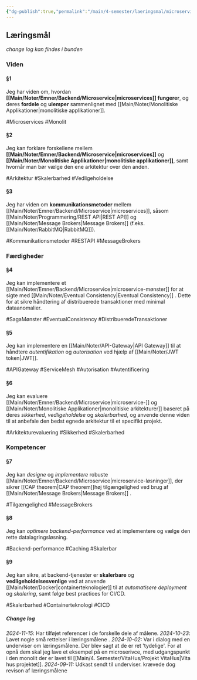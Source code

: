 ```yaml
---
{"dg-publish":true,"permalink":"/main/4-semester/laeringsmal/microservices-laeringsmal/","title":"Microservices Læringmål","created":"2024-09-11T11:41:52.839+02:00"}
---
```


## Læringsmål 
*change log kan findes i bunden*
### Viden

#### §1
Jeg har viden om, hvordan **[[Main/Noter/Emner/Backend/Microservice\|microservices]] fungerer**, og deres **fordele** og **ulemper** sammenlignet med [[Main/Noter/Monolitiske Applikationer\|monolitiske applikationer]].

#Microservices #Monolit 
#### §2
Jeg kan forklare forskellene mellem **[[Main/Noter/Emner/Backend/Microservice\|microservices]]** og **[[Main/Noter/Monolitiske Applikationer\|monolitiske applikationer]]**, samt hvornår man bør vælge den ene arkitektur over den anden.

#Arkitektur #Skalerbarhed #Vedligeholdelse
#### §3
Jeg har viden om **kommunikationsmetoder** mellem [[Main/Noter/Emner/Backend/Microservice\|microservices]], såsom [[Main/Noter/Programmering/REST API\|REST API]]  og [[Main/Noter/Message Brokers\|Message Brokers]] (f.eks. [[Main/Noter/RabbitMQ\|RabbitMQ]]).

#Kommunikationsmetoder #RESTAPI #MessageBrokers
### Færdigheder

#### §4
Jeg kan implementere et [[Main/Noter/Emner/Backend/Microservice\|microservice-mønster]] for at sigte med [[Main/Noter/Eventual Consistency\|Eventual Consistency]] . Dette for at sikre håndtering af distribuerede transaktioner med minimal dataanomalier.

#SagaMønster #EventualConsistency #DistribueredeTransaktioner
#### §5
Jeg kan implementere en [[Main/Noter/API-Gateway\|API Gateway]] til at håndtere  *autentifikation* og *autorisation* ved hjælp af [[Main/Noter/JWT token\|JWT]].

#APIGateway #ServiceMesh #Autorisation #Autentificering 
#### §6
Jeg kan evaluere [[Main/Noter/Emner/Backend/Microservice\|microservice-]] og [[Main/Noter/Monolitiske Applikationer\|monolitiske arkitekturer]] baseret på deres *sikkerhed*, *vedligeholdelse* og *skalerbarhed*, og anvende denne viden til at anbefale den bedst egnede arkitektur til et specifikt projekt.

#Arkitekturevaluering #Sikkerhed #Skalerbarhed

### Kompetencer

#### §7
Jeg kan *designe* og *implementere* robuste [[Main/Noter/Emner/Backend/Microservice\|microservice-løsninger]], der sikrer [[CAP theorem\|CAP theorem]]høj tilgængelighed ved brug af [[Main/Noter/Message Brokers\|Message Brokers]] .

#Tilgængelighed #MessageBrokers
#### §8
Jeg kan *optimere backend-performance* ved at implementere og vælge den rette datalagringsløsning.

#Backend-performance #Caching #Skalerbar
#### §9
Jeg kan sikre, at backend-tjenester er **skalerbare** og **vedligeholdelsesvenlige** ved at anvende [[Main/Noter/Docker\|containerteknologier]] til at *automatisere deployment* og *skalering*, samt følge best practices for CI/CD.

#Skalerbarhed #Containerteknologi #CICD


##### Change log
*2024-11-15*: Har tilføjet referencer i de forskelle dele af målene.
*2024-10-23*: Lavet nogle små rettelser i læringsmålene .
*2024-10-02:* Var i dialog med en underviser om læringsmålene. Der blev sagt at de er ret 'tydelige'. For at opnå dem skal jeg lave et eksempel på en microserivce, med udgangspunkt i den monolit der er lavet til [[Main/4. Semester/VitaHus/Projekt VitaHus\|Vita hus projektet]].
*2024-09-11:* Udkast sendt til underviser. krævede dog revison af læringsmålene